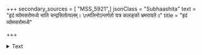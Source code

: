 +++
secondary_sources = [ "MSS_5921",]
jsonClass = "Subhaashita"
text = "इदं व्योमसरोमध्ये भाति चन्द्रसितोत्पलम्।  \nमलिनोऽन्तर्गतो यत्र कलङ्को भ्रमरायते॥"
title = "इदं व्योमसरोमध्ये"

+++

<details><summary>Text</summary>

इदं व्योमसरोमध्ये भाति चन्द्रसितोत्पलम्।  
मलिनोऽन्तर्गतो यत्र कलङ्को भ्रमरायते॥
</details>
